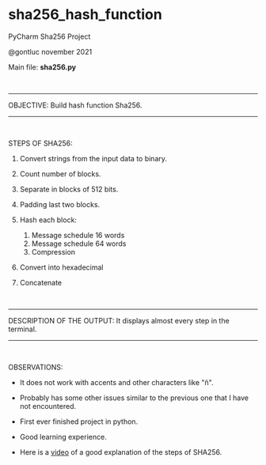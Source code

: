 # sha256_hash_function

PyCharm Sha256 Project

@gontluc november 2021

Main file: **sha256.py**

<br/>

---

OBJECTIVE: Build hash function Sha256.

---

<br/>

STEPS OF SHA256:

1. Convert strings from the input data to binary.

2. Count number of blocks.

3. Separate in blocks of 512 bits.

4. Padding last two blocks.

5. Hash each block:
    1. Message schedule 16 words
    2. Message schedule 64 words
    3. Compression

6. Convert into hexadecimal

7. Concatenate

<br/>

---

DESCRIPTION OF THE OUTPUT: It displays almost every step in the terminal.

---

<br/>

OBSERVATIONS:

* It does not work with accents and other characters like "ñ".

* Probably has some other issues similar to the previous one that I have not encountered.

* First ever finished project in python.

* Good learning experience.

* Here is a [video](https://www.youtube.com/watch?v=f9EbD6iY9zI&ab_channel=learnmeabitcoin) of a good explanation of the steps of SHA256.
